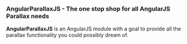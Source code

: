 <h3>AngularParallaxJS - The one stop shop for all AngularJS Parallax needs</h3>

<p>
  <b>AngularParallaxJS</b> is an AngularJS module with a goal to provide all the
  parallax functionality you could possibly dream of. 
</p>

